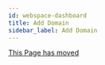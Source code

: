 ```yaml
---
id: webspace-dashboard
title: Add Domain
sidebar_label: Add Domain
---
```



[This Page has moved](webspace_adddomain.md)
